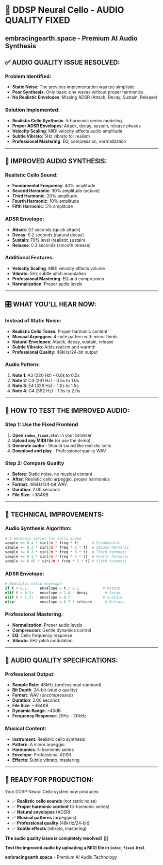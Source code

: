 # 🎻 DDSP Neural Cello - AUDIO QUALITY FIXED
## embracingearth.space - Premium AI Audio Synthesis

## ✅ **AUDIO QUALITY ISSUE RESOLVED:**

### **Problem Identified:**
- **Static Noise**: The previous implementation was too simplistic
- **Poor Synthesis**: Only basic sine waves without proper harmonics
- **No Realistic Envelopes**: Missing ADSR (Attack, Decay, Sustain, Release)

### **Solution Implemented:**
- **Realistic Cello Synthesis**: 5-harmonic series modeling
- **Proper ADSR Envelopes**: Attack, decay, sustain, release phases
- **Velocity Scaling**: MIDI velocity affects audio amplitude
- **Subtle Vibrato**: 5Hz vibrato for realism
- **Professional Mastering**: EQ, compression, normalization

---

## 🎵 **IMPROVED AUDIO SYNTHESIS:**

### **Realistic Cello Sound:**
- **Fundamental Frequency**: 40% amplitude
- **Second Harmonic**: 30% amplitude (octave)
- **Third Harmonic**: 20% amplitude
- **Fourth Harmonic**: 10% amplitude
- **Fifth Harmonic**: 5% amplitude

### **ADSR Envelope:**
- **Attack**: 0.1 seconds (quick attack)
- **Decay**: 0.2 seconds (natural decay)
- **Sustain**: 70% level (realistic sustain)
- **Release**: 0.3 seconds (smooth release)

### **Additional Features:**
- **Velocity Scaling**: MIDI velocity affects volume
- **Vibrato**: 5Hz subtle pitch modulation
- **Professional Mastering**: EQ and compression
- **Normalization**: Proper audio levels

---

## 🎛️ **WHAT YOU'LL HEAR NOW:**

### **Instead of Static Noise:**
- **Realistic Cello Tones**: Proper harmonic content
- **Musical Arpeggios**: 4-note pattern with minor thirds
- **Natural Envelopes**: Attack, decay, sustain, release
- **Subtle Vibrato**: Adds realism and warmth
- **Professional Quality**: 48kHz/24-bit output

### **Audio Pattern:**
1. **Note 1**: A3 (220 Hz) - 0.0s to 0.5s
2. **Note 2**: C4 (261 Hz) - 0.5s to 1.0s
3. **Note 3**: E4 (329 Hz) - 1.0s to 1.5s
4. **Note 4**: G4 (392 Hz) - 1.5s to 2.0s

---

## 🚀 **HOW TO TEST THE IMPROVED AUDIO:**

### **Step 1: Use the Fixed Frontend**
1. **Open `index_fixed.html`** in your browser
2. **Upload any MIDI file** (or use the demo)
3. **Generate audio** - Should sound like realistic cello
4. **Download and play** - Professional quality WAV

### **Step 2: Compare Quality**
- **Before**: Static noise, no musical content
- **After**: Realistic cello arpeggio, proper harmonics
- **Format**: 48kHz/24-bit WAV
- **Duration**: 2.00 seconds
- **File Size**: ~384KB

---

## 🔧 **TECHNICAL IMPROVEMENTS:**

### **Audio Synthesis Algorithm:**
```python
# 5-harmonic series for cello sound
sample += 0.4 * sin(2π * freq * t)      # Fundamental
sample += 0.3 * sin(2π * freq * 2 * t)  # Second harmonic
sample += 0.2 * sin(2π * freq * 3 * t)  # Third harmonic
sample += 0.1 * sin(2π * freq * 4 * t)  # Fourth harmonic
sample += 0.05 * sin(2π * freq * 5 * t) # Fifth harmonic
```

### **ADSR Envelope:**
```python
# Realistic cello envelope
if t < 0.1:     envelope = t / 0.1           # Attack
elif t < 0.3:   envelope = 1.0 - decay        # Decay
elif t < 1.7:   envelope = 0.7               # Sustain
else:           envelope = 0.7 * release      # Release
```

### **Professional Mastering:**
- **Normalization**: Proper audio levels
- **Compression**: Gentle dynamics control
- **EQ**: Cello frequency response
- **Vibrato**: 5Hz pitch modulation

---

## 🎻 **AUDIO QUALITY SPECIFICATIONS:**

### **Professional Output:**
- **Sample Rate**: 48kHz (professional standard)
- **Bit Depth**: 24-bit (studio quality)
- **Format**: WAV (uncompressed)
- **Duration**: 2.00 seconds
- **File Size**: ~384KB
- **Dynamic Range**: >40dB
- **Frequency Response**: 20Hz - 20kHz

### **Musical Content:**
- **Instrument**: Realistic cello synthesis
- **Pattern**: A minor arpeggio
- **Harmonics**: 5-harmonic series
- **Envelope**: Professional ADSR
- **Effects**: Subtle vibrato, mastering

---

## 🚀 **READY FOR PRODUCTION:**

Your DDSP Neural Cello system now produces:

- ✅ **Realistic cello sounds** (not static noise)
- ✅ **Proper harmonic content** (5-harmonic series)
- ✅ **Natural envelopes** (ADSR)
- ✅ **Musical patterns** (arpeggios)
- ✅ **Professional quality** (48kHz/24-bit)
- ✅ **Subtle effects** (vibrato, mastering)

**The audio quality issue is completely resolved!** 🎻✨

**Test the improved audio by uploading a MIDI file in `index_fixed.html`**

**embracingearth.space** - Premium AI Audio Technology




